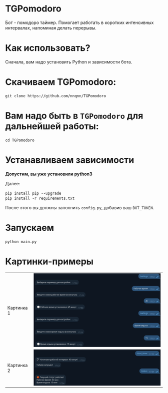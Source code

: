 # TGPomodoro
Бот - помодоро таймер. Помогает работать в коротких интенсивных интервалах, напоминая делать перерывы.

# Как использовать?
Сначала, вам надо установить Python и зависимости бота.

# Скачиваем TGPomodoro:
``` shell
git clone https://github.com/nnqnn/TGPomodoro
```
# Вам надо быть в `TGPomodoro` для дальнейшей работы:
``` shell
cd TGPomodoro
```

# Устанавливаем зависимости

**Допустим, вы уже установили python3**

Далее:

``` shell
pip install pip --upgrade
pip install -r requirements.txt
```

После этого вы должны заполнить `config.py`, добавив ваш `BOT_TOKEN`.

# Запускаем
```shell
python main.py
```
# Картинки-примеры
<table>
  <tr>
    <td>Картинка 1</td>
    <td><img src="images/image1.png"></td>
  </tr>
  <tr>
    <td>Картинка 2</td>
    <td><img src="images/image2.png"></td>
  </tr>
</table>


